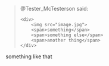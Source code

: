 > @Tester_McTesterson said:
> ~~~
> <div>
>     <img src="image.jpg">
>     <span>something</span>
>     <span>something else</span>
>     <span>another thing</span>
> </div>
> ~~~

something like that